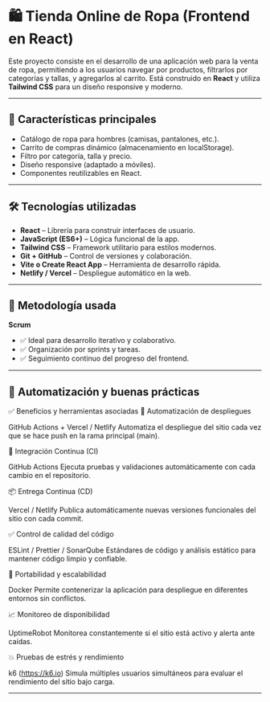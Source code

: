 # 🛍️ Tienda Online de Ropa (Frontend en React)

Este proyecto consiste en el desarrollo de una aplicación web para la venta de ropa, permitiendo a los usuarios navegar por productos, filtrarlos por categorías y tallas, y agregarlos al carrito. Está construido en **React** y utiliza **Tailwind CSS** para un diseño responsive y moderno.

---

## 📌 Características principales

- Catálogo de ropa para hombres (camisas, pantalones, etc.).
- Carrito de compras dinámico (almacenamiento en localStorage).
- Filtro por categoría, talla y precio.
- Diseño responsive (adaptado a móviles).
- Componentes reutilizables en React.

---

## 🛠️ Tecnologías utilizadas

- **React** – Librería para construir interfaces de usuario.
- **JavaScript (ES6+)** – Lógica funcional de la app.
- **Tailwind CSS** – Framework utilitario para estilos modernos.
- **Git + GitHub** – Control de versiones y colaboración.
- **Vite o Create React App** – Herramienta de desarrollo rápida.
- **Netlify / Vercel** – Despliegue automático en la web.

---

## 🔄 Metodología usada

**Scrum**

- ✅ Ideal para desarrollo iterativo y colaborativo.
- ✅ Organización por sprints y tareas.
- ✅ Seguimiento continuo del progreso del frontend.

---

## 🚀 Automatización y buenas prácticas

✅ Beneficios y herramientas asociadas 🚀 Automatización de despliegues

GitHub Actions + Vercel / Netlify Automatiza el despliegue del sitio cada vez que se hace push en la rama principal (main).

🔁 Integración Continua (CI)

GitHub Actions Ejecuta pruebas y validaciones automáticamente con cada cambio en el repositorio.

📦 Entrega Continua (CD)

Vercel / Netlify Publica automáticamente nuevas versiones funcionales del sitio con cada commit.

✅ Control de calidad del código

ESLint / Prettier / SonarQube Estándares de código y análisis estático para mantener código limpio y confiable.

🔄 Portabilidad y escalabilidad

Docker Permite contenerizar la aplicación para despliegue en diferentes entornos sin conflictos.

📈 Monitoreo de disponibilidad

UptimeRobot Monitorea constantemente si el sitio está activo y alerta ante caídas.

💥 Pruebas de estrés y rendimiento

k6 (https://k6.io) Simula múltiples usuarios simultáneos para evaluar el rendimiento del sitio bajo carga.

---

